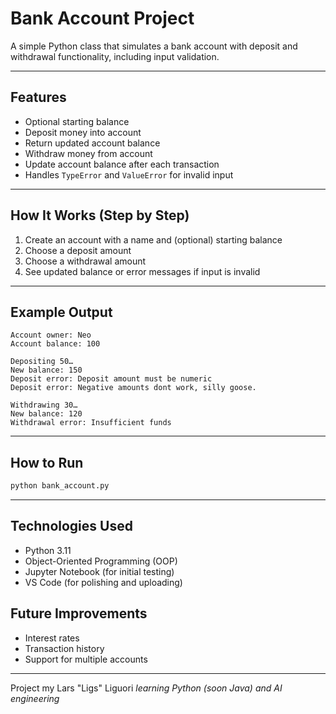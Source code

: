 # Bank Account Project

A simple Python class that simulates a bank account with deposit and withdrawal functionality, including input validation.

---

## Features
- Optional starting balance
- Deposit money into account
- Return updated account balance
- Withdraw money from account
- Update account balance after each transaction
- Handles `TypeError` and `ValueError` for invalid input

---

## How It Works (Step by Step)
1. Create an account with a name and (optional) starting balance  
2. Choose a deposit amount  
3. Choose a withdrawal amount  
4. See updated balance or error messages if input is invalid  

---

## Example Output  
```
Account owner: Neo  
Account balance: 100  

Depositing 50…  
New balance: 150  
Deposit error: Deposit amount must be numeric  
Deposit error: Negative amounts dont work, silly goose.  

Withdrawing 30…  
New balance: 120  
Withdrawal error: Insufficient funds
``` 
---
## How to Run
```bash
python bank_account.py
```
---

## Technologies Used
- Python 3.11
- Object-Oriented Programming (OOP)
- Jupyter Notebook (for initial testing)
- VS Code (for polishing and uploading)
## Future Improvements
- Interest rates  
- Transaction history  
- Support for multiple accounts

---

Project my Lars "Ligs" Liguori *learning Python (soon Java) and AI engineering*
